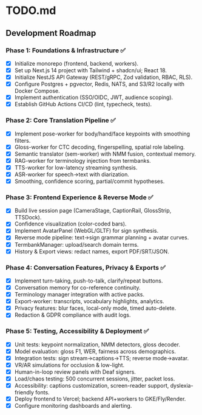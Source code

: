 # TODO.md

## Development Roadmap

### Phase 1: Foundations & Infrastructure ✅
- [x] Initialize monorepo (frontend, backend, workers).  
- [x] Set up Next.js 14 project with Tailwind + shadcn/ui; React 18.  
- [x] Initialize NestJS API Gateway (REST/gRPC, Zod validation, RBAC, RLS).  
- [x] Configure Postgres + pgvector, Redis, NATS, and S3/R2 locally with Docker Compose.  
- [x] Implement authentication (SSO/OIDC, JWT, audience scoping).  
- [x] Establish GitHub Actions CI/CD (lint, typecheck, tests).  

### Phase 2: Core Translation Pipeline ✅
- [x] Implement pose-worker for body/hand/face keypoints with smoothing filters.  
- [x] Gloss-worker for CTC decoding, fingerspelling, spatial role labeling.  
- [x] Semantic translator (sem-worker) with NMM fusion, contextual memory.  
- [x] RAG-worker for terminology injection from termbanks.  
- [x] TTS-worker for low-latency streaming synthesis.  
- [x] ASR-worker for speech→text with diarization.  
- [x] Smoothing, confidence scoring, partial/commit hypotheses.  

### Phase 3: Frontend Experience & Reverse Mode ✅
- [x] Build live session page (CameraStage, CaptionRail, GlossStrip, TTSDock).  
- [x] Confidence visualization (color-coded bars).  
- [x] Implement AvatarPanel (WebGL/GLTF) for sign synthesis.  
- [x] Reverse mode pipeline: text→sign grammar planning + avatar curves.  
- [x] TermbankManager: upload/search domain terms.  
- [x] History & Export views: redact names, export PDF/SRT/JSON.  

### Phase 4: Conversation Features, Privacy & Exports ✅
- [x] Implement turn-taking, push-to-talk, clarify/repeat buttons.  
- [x] Conversation memory for co-reference continuity.  
- [x] Terminology manager integration with active packs.  
- [x] Export-worker: transcripts, vocabulary highlights, analytics.  
- [x] Privacy features: blur faces, local-only mode, timed auto-delete.  
- [x] Redaction & GDPR compliance with audit logs.  

### Phase 5: Testing, Accessibility & Deployment ✅
- [x] Unit tests: keypoint normalization, NMM detectors, gloss decoder.  
- [x] Model evaluation: gloss F1, WER, fairness across demographics.  
- [x] Integration tests: sign stream→captions→TTS; reverse mode→avatar.  
- [x] VR/AR simulations for occlusion & low-light.  
- [x] Human-in-loop review panels with Deaf signers.  
- [x] Load/chaos testing: 500 concurrent sessions, jitter, packet loss.  
- [x] Accessibility: captions customization, screen-reader support, dyslexia-friendly fonts.  
- [x] Deploy frontend to Vercel; backend API+workers to GKE/Fly/Render.  
- [x] Configure monitoring dashboards and alerting.  
